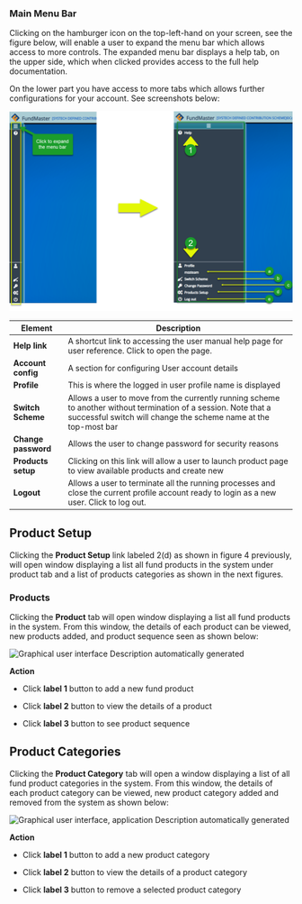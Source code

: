 ### Main Menu Bar

Clicking on the hamburger icon on the top-left-hand on your screen, see the
figure below, will enable a user to expand the menu bar which allows access to
more controls. The expanded menu bar displays a help tab, on the upper side,
which when clicked provides access to the full help documentation.

On the lower part you have access to more tabs which allows further
configurations for your account. See screenshots below:

![](media/acc281faffcfb696fbb7622fb4a6eb57.png)

| Element             | Description                                                                                                                                                                        |
|---------------------|------------------------------------------------------------------------------------------------------------------------------------------------------------------------------------|
| **Help link**       | A shortcut link to accessing the user manual help page for user reference. Click to open the page.                                                                                 |
| **Account config**  | A section for configuring User account details                                                                                                                                     |
| **Profile**         | This is where the logged in user profile name is displayed                                                                                                                         |
| **Switch Scheme**   | Allows a user to move from the currently running scheme to another without termination of a session. Note that a successful switch will change the scheme name at the top-most bar |
| **Change password** | Allows the user to change password for security reasons                                                                                                                            |
| **Products setup**  | Clicking on this link will allow a user to launch product page to view available products and create new                                                                           |
| **Logout**          | Allows a user to terminate all the running processes and close the current profile account ready to login as a new user. Click to log out.                                         |

 ## Product Setup

Clicking the **Product Setup** link labeled 2(d) as shown in figure 4
previously, will open window displaying a list all fund products in the system
under product tab and a list of products categories as shown in the next
figures.

### Products

Clicking the **Product** tab will open window displaying a list all fund
products in the system. From this window, the details of each product can be
viewed, new products added, and product sequence seen as shown below:

![Graphical user interface Description automatically
generated](media/da606b6d10278df8f884ff56d1d14954.png)

**Action**

-   Click **label 1** button to add a new fund product

-   Click **label 2** button to view the details of a product

-   Click **label 3** button to see product sequence

## Product Categories

Clicking the **Product Category** tab will open a window displaying a list of
all fund product categories in the system. From this window, the details of each
product category can be viewed, new product category added and removed from the
system as shown below:

![Graphical user interface, application Description automatically
generated](media/e0832d20edb800a56fa1fef98b276440.png)

**Action**

-   Click **label 1** button to add a new product category

-   Click **label 2** button to view the details of a product category

-   Click **label 3** button to remove a selected product category

